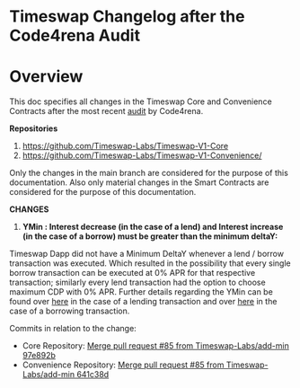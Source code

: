 # Timeswap Changelog after the Code4rena Audit

# Overview

This doc specifies all changes in the Timeswap Core and Convenience Contracts after the most recent [audit](https://code4rena.com/reports/2022-03-timeswap/) by Code4rena.

**Repositories**

1. https://github.com/Timeswap-Labs/Timeswap-V1-Core
2. https://github.com/Timeswap-Labs/Timeswap-V1-Convenience/

Only the changes in the main branch are considered for the purpose of this documentation. Also only material changes in the Smart Contracts are considered for the purpose of this documentation.

**CHANGES**

1. **YMin : Interest decrease (in the case of a lend) and Interest increase (in the case of a borrow) must be greater than the minimum deltaY:**

Timeswap Dapp did not have a Minimum DeltaY whenever a lend / borrow transaction was executed. Which resulted in the possibility that every single borrow transaction can be executed at 0% APR for that respective transaction; similarly every lend transaction had the option to choose maximum CDP with 0% APR. Further details regarding the YMin can be found over [here](https://timeswap.gitbook.io/timeswap/deep-dive/lending) in the case of a lending transaction and over [here](https://timeswap.gitbook.io/timeswap/deep-dive/borrowing) in the case of a borrowing transaction.

Commits in relation to the change:

- Core Repository: [ Merge pull request #85 from Timeswap-Labs/add-min 97e892b](https://github.com/Timeswap-Labs/Timeswap-V1-Core/commit/97e892b42339f13d51c3a940b0af83cddee5d27a)
- Convenience Repository: [ Merge pull request #85 from Timeswap-Labs/add-min 641c38d](https://github.com/Timeswap-Labs/Timeswap-V1-Convenience/commit/641c38d62d3a1351e7d8c7207bf4eab1eb544fa6)

